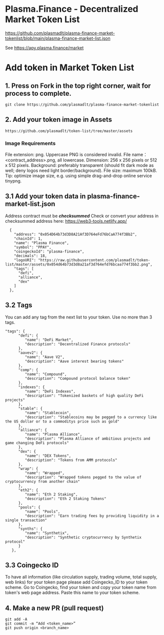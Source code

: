 # Plasma.Finance - Decentralized Market Token List
https://github.com/plasmadlt/plasma-finance-market-tokenlist/blob/main/plasma-finance-market-list.json

See https://apy.plasma.finance/market

# Add token in Market Token List 
## 1. Press on Fork in the top right corner, wait for process to complete.

```
git clone https://github.com/plasmadlt/plasma-finance-market-tokenlist
```

## 2. Add your token image in Assets

```
https://github.com/plasmadlt/token-list/tree/master/assets 
```

### Image Requirements
File extension: png. Uppercase PNG is considered invalid.
File name：<contract_address>.png, all lowercase.
Dimension: 256 x 256 pixels or 512 x 512 pixels.
Background: preferably transparent (should fit dark mode as well; deny logos need light border/background).
File size: maximum 100kB.  Tip: optimize image size, e.g. using simple drag-and-drop online service tinypng.

## 3.1 Add your token data in plasma-finance-market-list.json

Address contract must be ***checksummed***
Check or convert your address in checksummed address here: https://web3-tools.netlify.app/

```
  {
    "address": "0x054D64b73d3D8A21Af3D764eFd76bCaA774f3Bb2",
    "chainId": 1,
    "name": "Plasma Finance",
    "symbol": "PPAY",
    "coingeckoId": "plasma-finance",
    "decimals": 18,
    "logoURI": "https://raw.githubusercontent.com/plasmadlt/token-list/master/assets/0x054d64b73d3d8a21af3d764efd76bcaa774f3bb2.png",
    "tags": [
      "defi",
      "alliance",
      "dex"
    ]
  },
```

## 3.2 Tags

You can add any tag from the next list to your token. Use no more than 3 tags.

```
"tags": {
      "defi": {
         "name": "DeFi Market",
         "description": "Decentralized Finance protocols"
      },
      "aavev2": {
         "name": "Aave V2",
         "description": "Aave interest bearing tokens"
      },
      "comp": {
         "name": "Compound",
         "description": "Compound protocol balance token"
      },
      "indexes": {
         "name": "DeFi Indexes",
         "description": "Tokenized baskets of high quality DeFi projects"
      },
      "stable": {
         "name": "Stablecoin",
         "description": "Stablecoins may be pegged to a currency like the US dollar or to a commoditys price such as gold"
      },
      "alliance": {
         "name": "Plasma Alliance",
         "description": "Plasma Alliance of ambitious projects and game changing DeFi protocols"
      },
      "dex": {
         "name": "DEX Tokens",
         "description": "Tokens from AMM protocols"
      },
      "wrap": {
         "name": "Wrapped",
         "description": "Wrapped tokens pegged to the value of cryptocurrency from another chain"
      },
      "eth2": {
         "name": "Eth 2 Staking",
         "description": "Eth 2 Staking Tokens"
      },
      "pools": {
         "name": "Pools",
         "description": "Earn trading fees by providing liquidity in a single transaction"
      },
      "synths": {
         "name": "Synthetix",
         "description": "Synthetic cryptocurrency by Synthetix protocol"
      }
   },
```

## 3.3 Coingecko ID

To have all information (like circulation supply, trading volume, total supply, web links) for your token page please add Coingecko_ID to your token scheme.
Go to Coingecko, find your token and copy your token name from token's web page address. Paste this name to your token scheme.

## 4. Make a new PR (pull request)

```
git add -A
git commit -m “Add <token_name>”
git push origin <branch_name>
```

